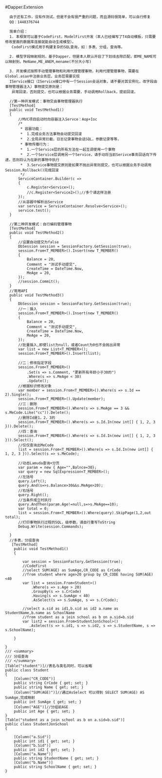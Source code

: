  #Dapper.Extension

      由于还有工作，没有作测试，但是不会有很严重的问题，而且源码很简单，可以自行修复
      QQ：1448376744
      
      简单介绍：
      1. 本框架可以基于CodeFirst，ModelFirst开发（本人已经编写了T4自动模板，只需要修改里面的数据库连接就能自动生成模型）。
       CodeFirst模式用于构建复杂的SQL查询，如：多表、分组，查询等。
      
      2. 模型字段映射规则，基于Dapper，但是本人默认开启了下划线去除匹配，即ME_NAME可以映射到，MeName,ME_ANEM,mename(不分大小写)
      
      3. 开发模式按照手动管理事物和利用代理管理事物，利用代理管理事物，需要在Global.asax中注册业务层，业务层需要实现
      IService接口（IService接口中有一个Session会话对象，请不要对其实例化，改字段由事物管理器注入）事物提交原则是：
       异常回滚，否则提交，也可以根据业务需要，手动调用Rollback，提前回滚，
      
      //第一种开发模式：事物交由事物管理器执行
      [TestMethod]
      public void TestMethod1()
      {
          //MVC项目启动时向容器注入Servce：Aop+Ioc
          /*
           * 容器功能：
           *  1.完成业务方法事物自动提交回滚
           *  2.全局异常拦截，日志记录事物会话SQL，参数记录等等，
           * 事物传播行为：
           *  1.一个Service层的所有方法在一起互调使用一个事物
           *  2.一个Service层调用另一个Service，请手动将当前Serivce事务回话向下传递，否则将认为在新的事物中执行 
           *  3.Service事物提交原则是如果不抛出异常则提交，也可以根据业务手动调用Session.Rollback()完成回滚
           */
          ServiceContainer.Builder(c =>
          {
              c.Register<Service>();
              //c.Register<Service2>();//多个请这样注册
          });
          //从容器中解析出Service
          var service = ServiceContainer.Resolve<Service>();
          service.test();
      }
      
      //第二种开发模式：自行编码管理事物
      [TestMethod]
      public void TestMethod2()
      {
          //设置自动提交为false
          DbSession session = SessionFactory.GetSession(true);
          session.From<T_MEMBER>().Insert(new T_MEMBER()
          {
              Balance = 20,
              Comment = "测试手动提交",
              CreateTime = DateTime.Now,
              MeAge = 20,
          });
          //session.Commit();
      }
      //常用API
      public void TestMethod3()
      {
          DbSession session = SessionFactory.GetSession(true);
          //一：插入
          session.From<T_MEMBER>().Insert(new T_MEMBER()
          {
              Balance = 20,
              Comment = "测试手动提交",
              CreateTime = DateTime.Now,
              MeAge = 20,
          });
          //批量插入,即使list为null，或者Count为0也不会抛出异常
          var list = new List<T_MEMBER>();
          session.From<T_MEMBER>().Insert(list);

          //二：修改指定字段
          session.From<T_MEMBER>()
              .Set(s => s.Comment, "更新所有年龄小于30的")
              .Where(s => s.MeAge < 30)
              .Update();
          //根据标识修改对象
          var member = session.From<T_MEMBER>().Where(s => s.Id == 2).Single();
          session.From<T_MEMBER>().Update(member);
          //三：删除
          session.From<T_MEMBER>().Where(s => s.MeAge == 3 && s.MeCode.Like("cc")).Delete();
          //删除Id是1，2，3的
          session.From<T_MEMBER>().Where(s => s.Id.In(new int[] { 1, 2, 3 })).Delete();
          //四：查询
          session.From<T_MEMBER>().Where(s => s.Id.In(new int[] { 1, 2, 3 })).Select();
          //仅仅查询出MeCode
          list = session.From<T_MEMBER>().Where(s => s.Id.In(new int[] { 1, 2, 3 })).Select(s => s.MeCode);

          //动态Lamuda查询+分页
          var param = new { Age="",Balnce=30};
          var query = new SqlExpression<T_MEMBER>();
          //左括号
          query.Left();
          query.And(s=>s.Balance>30&&s.MeAge>20);
          //右括号
          query.Right();
          //当条件成立时执行
          query.AndThen(param.Age!=null,s=>s.MeAge==10);
          var total = 0;
          list = session.From<T_MEMBER>().Where(query).SkipPage(1,2,out total);
          //打印事物执行过程的SQL，级参数，请自行重写ToString
          Debug.Write(session.Commands);

      }
      //多表，分组查询
       [TestMethod]
        public void TestMethod1()
        {

            var session = SessionFactory.GetSession(true);
            //CodeFirst
            //select SUM(AGE) as SumAge,CR_CODE as CrCode 
            //from student where age>20 group by CR_CODE having SUM(AGE)<40
            var list = session.From<Student>()
                .Where(s => s.Age > 20)
                .GroupBy(s => s.CrCode)
                .Having(s => s.SumAge < 40)
                .AsSelect(s => s.SumAge, s => s.CrCode);

            //select a.sid as id1,b.sid as id2 a.name as StudentName,b.name as SchoolName 
            //from student as a join school as b on a.sid=b.sid
            var list2 = session.From<StudentJonSchool>()
               .AsSelect(s => s.id1, s => s.id2, s => s.StudentName, s => s.SchoolName);

        }

    }
    /// <summary>
    /// 分组查询
    /// </summary>
    [Table("student")]//表名与类名同时，可以省略
    public class Student
    {
        [Column("CR_CODE")]
        public string CrCode { get; set; }
        public string Name { get; set; }
        [Column("SUM(AGE)")]//通过AsSelect 可以得到 SELECT SUM(AGE) AS SumAge,完成映射
        public int SumAge { get; set; }
        [Column("AGE")]//分组前AGE
        public int Age { get; set; }
    }
    [Table("student as a join school as b on a.sid=b.sid")]
    public class StudentJonSchool
    {

        [Column("a.Sid")]
        public int id1 { get; set; }
        [Column("b.Sid")]
        public int id2 { get; set; }
        [Column("a.Name")]
        public string StudentName { get; set; }
        [Column("b.Name")]
        public string SchoolName { get; set; }
    }
